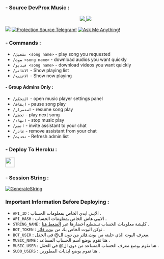 ### - Source DevProx Music : 

<p align="center">
  <a href="https://github.com/iq0abs/ProxMusic/stargazers">
    <img src="https://img.shields.io/github/stars/iq0abs/ProxMusic?style=social">

  </a>
  
  <a href="https://github.com/iq0abs/ProxMusic/fork">
    <img src="https://img.shields.io/github/forks/iq0abs/ProxMusic?label=Fork&style=social">

  </a>  
</p>

<a href="https://telegram.dog/GroupMusicPlaybot"><img src="https://img.shields.io/badge/Telegram-Ch-blue.svg?logo=telegram"></a>
[![Protection Source Telegram!](https://badgen.net/badge/Protection%20Source/Telegram/blue?icon=github)](https://github.com/iq0abs/ProxMusic)
[![Ask Me Anything!](https://img.shields.io/badge/🤔%20Ask%20me-anything-1abc9c.svg)](https://telegram.dog/IQA_bot)

### - Commands :
- `/تشغيل <song name>` - play song you requested
- `/صوت <song name>` - download audios you want quickly
- `/فيديو <song name>` - download videos you want quickly
- `/الاغاني` - Show playing list
- `/الاغنيه` - Show now playing

#### - Group Admins Only : 
- `/التحكم` - open music player settings panel
- `/ايقاف` - pause song play
- `/استمرار` - resume song play
- `/تخطي` - play next song
- `/انهاء` - stop music play
- `/انضم` - invite assistant to your chat
- `/غادر` - remove assistant from your chat
- `/تحديث` - Refresh admin list

### - Deploy To Heroku : 

<p align="left">
  <a href="https://heroku.com/deploy?template=https://github.com/TMLANA/Arabic">
     <img height="30px" src="https://img.shields.io/badge/Deploy%20To%20Heroku-blueviolet?style=for-the-badge&logo=heroku">
  </a>

### - Session String : 
[![GenerateString](https://img.shields.io/badge/repl.it-generateString-yellowgreen)](https://replit.com/@iq0abs/generate-pyrogram-session-string#DevProx.py)

### Important Information Before Deploying : 
- `API_ID` :  الايبي ايدي الخاص بمعلومات الحساب .
- `API_HASH` :   الايبي هاش الخاص بمعلومات الحساب .
- `STRING_NAME` :  كليشة معلومات الحساب تستطيع احضارها عبر [الضغط هنا](https://replit.com/@iq0abs/generate-pyrogram-session-string#DevProx.py) .
- `BOT_TOKEN` :  توكن البوت الخاص بك من [بوت فائر](https://t.me/botfather) .
- `BOT_USER` :  معرف البوت الذي جلبته من [بوت فائر](https://t.me/botfather) من دون ال@ في الحقل.
- `MUSIC_NAME` :  هنا تقوم بوضع اسم الحساب المساعد .
- `MUSIC_USER` :  هنا تقوم بوضع معرف الحساب المساعد من دون ال@ في الحقل .
- `SUDO_USERS` :  هنا تقوم بوضع ايديات المطورين .
   

